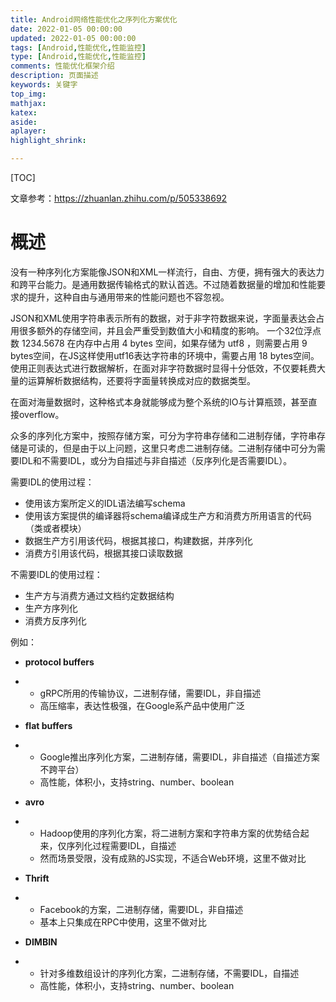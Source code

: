 ```yaml
---
title: Android网络性能优化之序列化方案优化
date: 2022-01-05 00:00:00
updated: 2022-01-05 00:00:00
tags: [Android,性能优化,性能监控]
type: [Android,性能优化,性能监控]
comments: 性能优化框架介绍
description: 页面描述
keywords: 关键字
top_img:
mathjax:
katex:
aside:
aplayer:
highlight_shrink:

---
```


[TOC]

文章参考：https://zhuanlan.zhihu.com/p/505338692

# 概述

没有一种序列化方案能像JSON和XML一样流行，自由、方便，拥有强大的表达力和跨平台能力。是通用数据传输格式的默认首选。不过随着数据量的增加和性能要求的提升，这种自由与通用带来的性能问题也不容忽视。

JSON和XML使用字符串表示所有的数据，对于非字符数据来说，字面量表达会占用很多额外的存储空间，并且会严重受到数值大小和精度的影响。 一个32位浮点数 1234.5678 在内存中占用 4 bytes 空间，如果存储为 utf8 ，则需要占用 9 bytes空间，在JS这样使用utf16表达字符串的环境中，需要占用 18 bytes空间。 使用正则表达式进行数据解析，在面对非字符数据时显得十分低效，不仅要耗费大量的运算解析数据结构，还要将字面量转换成对应的数据类型。

在面对海量数据时，这种格式本身就能够成为整个系统的IO与计算瓶颈，甚至直接overflow。

众多的序列化方案中，按照存储方案，可分为字符串存储和二进制存储，字符串存储是可读的，但是由于以上问题，这里只考虑二进制存储。二进制存储中可分为需要IDL和不需要IDL，或分为自描述与非自描述（反序列化是否需要IDL）。

需要IDL的使用过程：

- 使用该方案所定义的IDL语法编写schema
- 使用该方案提供的编译器将schema编译成生产方和消费方所用语言的代码（类或者模块）
- 数据生产方引用该代码，根据其接口，构建数据，并序列化
- 消费方引用该代码，根据其接口读取数据

不需要IDL的使用过程：

- 生产方与消费方通过文档约定数据结构
- 生产方序列化
- 消费方反序列化



例如：

- **protocol buffers**

- - gRPC所用的传输协议，二进制存储，需要IDL，非自描述
  - 高压缩率，表达性极强，在Google系产品中使用广泛

- **flat buffers**

- - Google推出序列化方案，二进制存储，需要IDL，非自描述（自描述方案不跨平台）
  - 高性能，体积小，支持string、number、boolean

- **avro**

- - Hadoop使用的序列化方案，将二进制方案和字符串方案的优势结合起来，仅序列化过程需要IDL，自描述
  - 然而场景受限，没有成熟的JS实现，不适合Web环境，这里不做对比

- **Thrift**

- - Facebook的方案，二进制存储，需要IDL，非自描述
  - 基本上只集成在RPC中使用，这里不做对比

- **DIMBIN**

- - 针对多维数组设计的序列化方案，二进制存储，不需要IDL，自描述
  - 高性能，体积小，支持string、number、boolean















